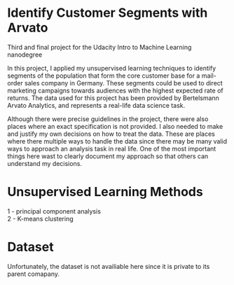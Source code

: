 # Identify Customer Segments with Arvato 
Third and final project for the Udacity Intro to Machine Learning nanodegree

In this project, I applied my unsupervised learning techniques to identify segments
of the population that form the core customer base for a mail-order sales company in Germany.
These segments could be used to direct marketing campaigns towards audiences with the highest expected rate of returns.
The data used for this project has been provided by Bertelsmann Arvato Analytics, and represents a real-life data science task.

Although there were precise guidelines in the project, there were also places where an exact specification is not provided. I also needed to make and justify my own decisions on how to treat the data. These are places where there multiple ways to handle the data since there may be many valid ways to approach an analysis task in real life. One of the most important things here wast to clearly document my approach so that others can understand my decisions.

# Unsupervised Learning Methods
1 - principal component analysis   
2 - K-means clustering   

# Dataset
Unfortunately, the dataset is not availiable here since it is private to its parent comapany.
